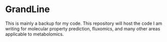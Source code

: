 # GrandLine
This is mainly a backup for my code. This repository will host the code I am writing for molecular property prediction, fluxomics, and many other areas applicable to metabolomics.
